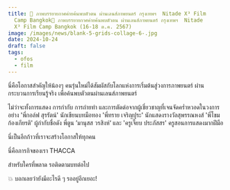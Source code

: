 ```yaml
---
title: 🎥 ภาพบรรยายกาศค่ายค้นพบตัวตน ผ่านเลนส์ภาพยนตร์ กรุงเทพฯ  Nitade X³ Film
  Camp Bangkok🎥 ภาพบรรยายกาศค่ายค้นพบตัวตน ผ่านเลนส์ภาพยนตร์ กรุงเทพฯ  Nitade
  X³ Film Camp Bangkok (16-18 ต.ค. 2567)
image: /images/news/blank-5-grids-collage-6-.jpg
date: 2024-10-24
draft: false
tags:
  - ofos
  - film
---
```

นี่คือโอกาสสำคัญให้น้องๆ คนรุ่นใหม่ได้สัมผัสกับโลกแห่งการเริ่มต้นสู่วงการภาพยนตร์ ผ่านกระบวนการเรียนรู้จริง เพื่อค้นพบตัวตนผ่านเลนส์ภาพยนตร์



ไม่ว่าจะทั้งการแสดง การกำกับ การถ่ายทำ และการตัดต่อจากผู้เชี่ยวชาญที่เจนจัดคร่ำหวอดในวงการ อย่าง 'พี่กอล์ฟ สุรรัตน์' นักเขียนบทมือทอง 'พี่ทราย เจริญปุระ' นักแสดงรางวัลสุพรรณหงส์ 'พี่โขม ก้องเกียรติ' ผู้กำกับชื่อดัง พี่ตูน ’มานุสส วรสิงห์‘ และ 'ครูเจี๊ยบ ประภัสสร' ครูสอนการแสดงมากฝีมือ



นี่เป็นอีกก้าวที่เราจะสร้างโอกาสให้ทุกคน 

นี่คือภารกิจของเรา THACCA



สำหรับใครที่พลาด รอติดตามบทต่อไป

💥 บอกเลยว่ายังมีอะไรดี ๆ รออยู่อีกเยอะ!
